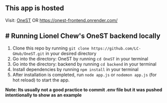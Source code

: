 ## This app is hosted
Visit: [OneST](https://onest-frontend.onrender.com/) OR https://onest-frontend.onrender.com/

## # Running Lionel Chew's OneST backend locally

1. Clone this repo by running ```git clone https://github.com/LC-GHub/OneST.git``` in your desired directory
2. Go into the directory: OneST by running ```cd OneST``` in your terminal
3. Go into the directory: backend by running ```cd backend``` in your terminal
4. Install dependencies by running ```npm install``` in your terminal
5. After installation is completed, run ```node app.js``` or ```nodemon app.js``` (for hot reload) to start the app.

**Note: Its usually not a good practice to commit .env file but it was pushed intentionally to show as an example**

